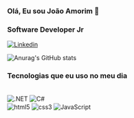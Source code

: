 
### Olá, Eu sou João Amorim 👊
### Software Developer Jr

[![Linkedin](https://img.shields.io/badge/LinkedIn-0077B5?style=for-the-badge&logo=linkedin&logoColor=white)](https://www.linkedin.com/in/joaovamorim/)

![Anurag's GitHub stats](https://github-readme-stats.vercel.app/api?username=joaovamorim&show_icons=true&theme=dark)

### Tecnologias que eu uso no meu dia
<div style="display: inline_block"><br/>
    <img align="center" alt=".NET" src="https://img.shields.io/badge/.NET-993399?style=for-the-badge&logo=dotnet&logoColor=white">
    <img align="center" alt="C#" src="https://img.shields.io/badge/CSharp-993399?style=for-the-badge&logo=csharp&logoColor=white">
    <br>
    <img align="center" alt="html5" src="https://img.shields.io/badge/HTML5-E34F26?style=for-the-badge&logo=html5&logoColor=white">
    <img align="center" alt="css3" src="https://img.shields.io/badge/CSS3-1572B6?style=for-the-badge&logo=css3&logoColor=white">
    <img align="center" alt="JavaScript" src="https://img.shields.io/badge/JS-ffff00?style=for-the-badge&logo=javascript&logoColor=black">
</div>
